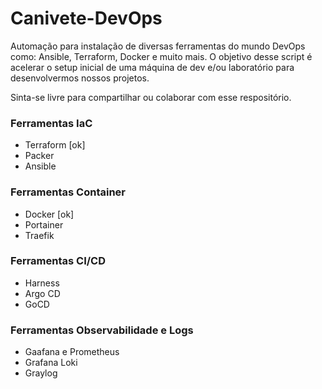 # Canivete-DevOps
Automação para instalação de diversas ferramentas do mundo DevOps como: Ansible, Terraform, Docker e muito mais.
O objetivo desse script é acelerar o setup inicial de uma máquina de dev e/ou laboratório para desenvolvermos nossos
projetos.

Sinta-se livre para compartilhar ou colaborar com esse respositório.

### Ferramentas IaC

- Terraform [ok]
- Packer
- Ansible


### Ferramentas Container 

- Docker [ok]
- Portainer
- Traefik 


### Ferramentas CI/CD

- Harness
- Argo CD
- GoCD


### Ferramentas Observabilidade e Logs

- Gaafana e Prometheus
- Grafana Loki 
- Graylog